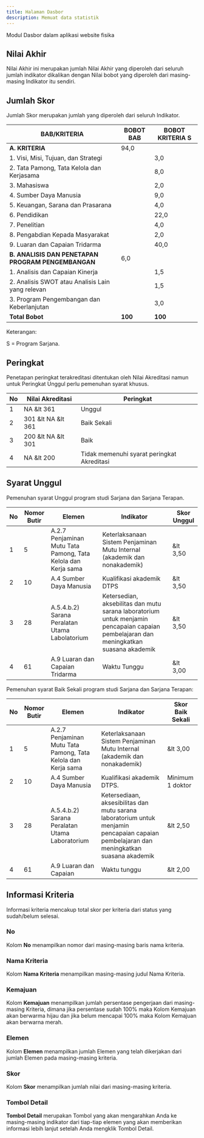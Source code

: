 ```yaml
---
title: Halaman Dasbor
description: Memuat data statistik 
---
```


Modul Dasbor dalam aplikasi website fisika

## Nilai Akhir
Nilai Akhir ini merupakan jumlah Nilai Akhir yang diperoleh dari seluruh jumlah indikator dikalikan dengan Nilai bobot yang diperoleh dari masing-masing Indikator itu sendiri.

## Jumlah Skor
Jumlah Skor merupakan jumlah yang diperoleh dari seluruh Indikator.

| BAB/KRITERIA                                       | BOBOT BAB | BOBOT KRITERIA S |
| -------------------------------------------------- | --------- | ---------------- |
| **A. KRITERIA**                                    | 94,0      |
| 1. Visi, Misi, Tujuan, dan Strategi                |           | 3,0              |
| 2. Tata Pamong, Tata Kelola dan Kerjasama          |           | 8,0              |
| 3. Mahasiswa                                       |           | 2,0              |
| 4. Sumber Daya Manusia                             |           | 9,0              |
| 5. Keuangan, Sarana dan Prasarana                  |           | 4,0              |
| 6. Pendidikan                                      |           | 22,0             |
| 7. Penelitian                                      |           | 4,0              |
| 8. Pengabdian Kepada Masyarakat                    |           | 2,0              |
| 9. Luaran dan Capaian Tridarma                     |           | 40,0             |
| **B. ANALISIS DAN PENETAPAN PROGRAM PENGEMBANGAN** | 6,0       |
| 1. Analisis dan Capaian Kinerja                    |           | 1,5              |
| 2. Analisis SWOT atau Analisis Lain yang relevan   |           | 1,5              |
| 3. Program Pengembangan dan Keberlanjutan          |           | 3,0              |
| **Total Bobot**                                    | **100**   | **100**          |

Keterangan:

S = Program Sarjana.

## Peringkat

Penetapan peringkat terakreditasi ditentukan oleh Nilai Akreditasi namun untuk Peringkat Unggul perlu pemenuhan syarat khusus.

| No  | Nilai Akreditasi           | Peringkat                                  |
| --- | -------------------------- | ------------------------------------------ |
| 1   | NA &amp;lt 361             | Unggul                                     |
| 2   | 301 &amp;lt NA &amp;lt 361 | Baik Sekali                                |
| 3   | 200 &amp;lt NA &amp;lt 301 | Baik                                       |
| 4   | NA &amp;lt 200             | Tidak memenuhi syarat peringkat Akreditasi |

## Syarat Unggul

Pemenuhan syarat Unggul program studi Sarjana dan Sarjana Terapan.

| No  | Nomor Butir | Elemen                                                        | Indikator                                                                                                                              | Skor Unggul  |
| --- | ----------- | ------------------------------------------------------------- | -------------------------------------------------------------------------------------------------------------------------------------- | ------------ |
| 1   | 5           | A.2.7 Penjaminan Mutu Tata Pamong, Tata Kelola dan Kerja sama | Keterlaksanaan Sistem Penjaminan Mutu Internal (akademik dan nonakademik)                                                              | &amp;lt 3,50 |
| 2   | 10          | A.4 Sumber Daya Manusia                                       | Kualifikasi akademik DTPS                                                                                                              | &amp;lt 3,50 |
| 3   | 28          | A.5.4.b.2) Sarana Peralatan Utama Labolatorium                | Ketersedian, aksebilitas dan mutu sarana laboratorium untuk menjamin pencapaian capaian pembelajaran dan meningkatkan suasana akademik | &amp;lt 3,50 |
| 4   | 61          | A.9 Luaran dan Capaian Tridarma                               | Waktu Tunggu                                                                                                                           | &amp;lt 3,00 |

Pemenuhan syarat Baik Sekali program studi Sarjana dan Sarjana Terapan:

| No  | Nomor Butir | Elemen                                                        | Indikator                                                                                                                                 | Skor Baik Sekali |
| --- | ----------- | ------------------------------------------------------------- | ----------------------------------------------------------------------------------------------------------------------------------------- | ---------------- |
| 1   | 5           | A.2.7 Penjaminan Mutu Tata Pamong, Tata Kelola dan Kerja sama | Keterlaksanaan Sistem Penjaminan Mutu Internal (akademik dan nonakademik)                                                                 | &amp;lt 3,00     |
| 2   | 10          | A.4 Sumber Daya Manusia                                       | Kualifikasi akademik DTPS.                                                                                                                | Minimum 1 doktor |
| 3   | 28          | A.5.4.b.2) Sarana Peralatan Utama Laboratorium                | Ketersediaan, aksesibilitas dan mutu sarana laboratorium untuk menjamin pencapaian capaian pembelajaran dan meningkatkan suasana akademik | &amp;lt 2,50     |
| 4   | 61          | A.9 Luaran dan Capaian                                        | Waktu tunggu                                                                                                                              | &amp;lt 2,00     |

## Informasi Kriteria

Informasi kriteria mencakup total skor per kriteria dari status yang sudah/belum selesai.

### No

Kolom **No** menampilkan nomor dari masing-masing baris nama kriteria.

### Nama Kriteria

Kolom **Nama Kriteria** menampilkan masing-masing judul Nama Kriteria.

### Kemajuan

Kolom **Kemajuan** menampilkan jumlah persentase pengerjaan dari masing-masing Kriteria, dimana jika persentase sudah 100% maka Kolom Kemajuan akan berwarma hijau dan jika belum mencapai 100% maka Kolom Kemajuan akan berwarna merah.

### Elemen

Kolom **Elemen** menampilkan jumlah Elemen yang telah dikerjakan dari jumlah Elemen pada masing-masing kriteria.

### Skor

Kolom **Skor** menampilkan jumlah nilai dari masing-masing kriteria.

### Tombol Detail

**Tombol Detail** merupakan Tombol yang akan mengarahkan Anda ke masing-masing indikator dari tiap-tiap elemen yang akan memberikan informasi lebih lanjut setelah Anda mengklik Tombol Detail.
